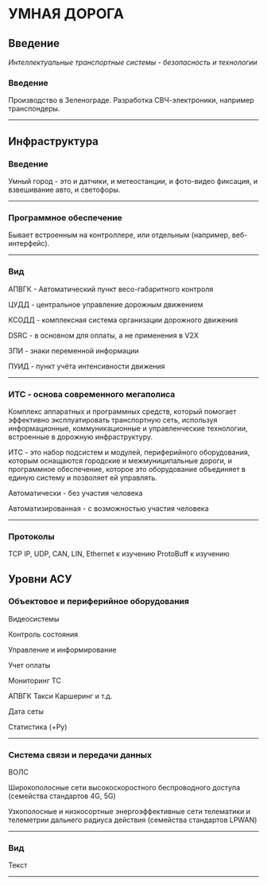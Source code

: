 # УМНАЯ ДОРОГА
## Введение
_Интеллектуальные транспортные системы - безопасность и технологии_
### Введение

Производство в Зеленограде. Разработка СВЧ-электроники, например транспондеры. 
___
## Инфраструктура

### Введение

Умный город - это и датчики, и метеостанции, и фото-видео фиксация, и взвешивание авто, и светофоры.

___
### Программное обеспечение

Бывает встроенным на контроллере, или отдельным (например, веб-интерфейс).

___
### Вид

АПВГК - Автоматический пункт весо-габаритного контроля

ЦУДД - центральное управление дорожным движением

КСОДД - комплексная система организации дорожного движения

DSRC - в основном для оплаты, а не применения в V2X

ЗПИ - знаки переменной информации

ПУИД - пункт учёта интенсивности движения

___
### ИТС - основа современного мегаполиса

Комплекс аппаратных и программных средств, который помогает эффективно эксплуатировать транспортную сеть, используя информационные, коммуникационные и управленческие технологии, встроенные в дорожную инфраструктуру.

ИТС - это набор подсистем и модулей, периферийного оборудования, которым оснащаются городские и межмуниципальные дороги, и программное обеспечение, которое это оборудование объединяет в единую систему и позволяет ей управлять.

Автоматически - без участия человека

Автоматизированная - с возможностью участия человека
___

### Протоколы

TCP IP, UDP, CAN, LIN, Ethernet к изучению
ProtoBuff к изучению

## Уровни АСУ

### Объектовое и периферийное оборудования

Видеосистемы

Контроль состояния

Управление и информирование

Учет оплаты

Мониторинг ТС

АПВГК Такси Каршеринг и т.д.

Дата сеты

Статистика (+Py)


___
### Система связи и передачи данных

ВОЛС

Широкополосные сети высокоскоростного беспроводного доступа (семейства стандартов 4G, 5G)

Узкополосные и низкосортные энергоэффективные сети телематики и телеметрии дальнего радиуса действия (семейства стандартов LPWAN)

___
### Вид

Текст

___